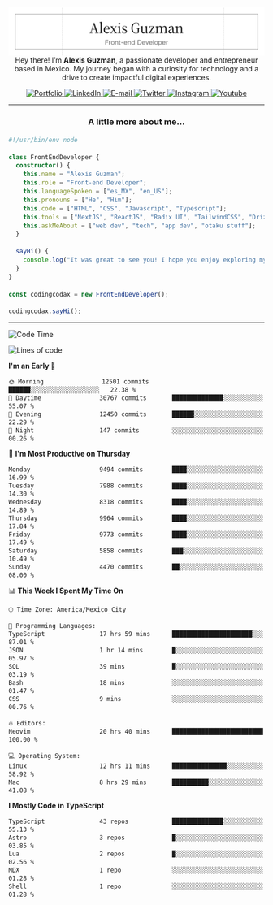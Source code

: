 <img align='right' src="./Banner.png" width="" />
<p align='center'>Hey there! I’m <strong>Alexis Guzman</strong>, a passionate developer and entrepreneur based in Mexico. My journey began with a curiosity for technology and a drive to create impactful digital experiences.</p>

<div align='center'>
  <a href='https://www.codingcodax.dev' target='_blank'>
    <img alt='Portfolio' src='https://img.shields.io/badge/Portfolio-black?logo=vercel&style=flat-square'>
  </a>
  <a href='https://linkedin.com/in/codingcodax' target='_blank'>
    <img alt='LinkedIn' src='https://img.shields.io/badge/LinkedIn-black?logo=LinkedIn&style=flat-square'>
  </a>
  <a href='mailto:hello@codingcodax.com' target='_blank'>
    <img alt='E-mail' src='https://img.shields.io/badge/Email-black?logo=Gmail&style=flat-square'>
  </a>
  <a href='https://x.com/codingcodax' target='_blank'>
    <img alt='Twitter' src='https://img.shields.io/badge/X-black?logo=X&style=flat-square'>
  </a>
  <a href='https://www.instagram.com/codingcodax' target='_blank'>
    <img alt='Instagram' src='https://img.shields.io/badge/Instagram-black?logo=Instagram&style=flat-square'>
  </a>
  <a href='https://www.youtube.com/@codingcodax' target='_blank'>
    <img alt='Youtube' src='https://img.shields.io/badge/YouTube-black?logo=Youtube&style=flat-square'>
  </a>
</div>


---

<h3 align='center'>A little more about me...</h3>

```typescript
#!/usr/bin/env node

class FrontEndDeveloper {
  constructor() {
    this.name = "Alexis Guzman";
    this.role = "Front-end Developer";
    this.languageSpoken = ["es_MX", "en_US"];
    this.pronouns = ["He", "Him"];
    this.code = ["HTML", "CSS", "Javascript", "Typescript"];
    this.tools = ["NextJS", "ReactJS", "Radix UI", "TailwindCSS", "Drizzle", "tRPC"];
    this.askMeAbout = ["web dev", "tech", "app dev", "otaku stuff"];
  }

  sayHi() {
    console.log("It was great to see you! I hope you enjoy exploring my work.");
  }
}

const codingcodax = new FrontEndDeveloper();

codingcodax.sayHi();
```

---

<!--START_SECTION:waka-->
![Code Time](http://img.shields.io/badge/Code%20Time-4%2C035%20hrs%2044%20mins-blue)

![Lines of code](https://img.shields.io/badge/From%20Hello%20World%20I%27ve%20Written-10.0%20million%20lines%20of%20code-blue)

**I'm an Early 🐤** 

```text
🌞 Morning                12501 commits       ██████░░░░░░░░░░░░░░░░░░░   22.38 % 
🌆 Daytime                30767 commits       ██████████████░░░░░░░░░░░   55.07 % 
🌃 Evening                12450 commits       ██████░░░░░░░░░░░░░░░░░░░   22.29 % 
🌙 Night                  147 commits         ░░░░░░░░░░░░░░░░░░░░░░░░░   00.26 % 
```
📅 **I'm Most Productive on Thursday** 

```text
Monday                   9494 commits        ████░░░░░░░░░░░░░░░░░░░░░   16.99 % 
Tuesday                  7988 commits        ████░░░░░░░░░░░░░░░░░░░░░   14.30 % 
Wednesday                8318 commits        ████░░░░░░░░░░░░░░░░░░░░░   14.89 % 
Thursday                 9964 commits        ████░░░░░░░░░░░░░░░░░░░░░   17.84 % 
Friday                   9773 commits        ████░░░░░░░░░░░░░░░░░░░░░   17.49 % 
Saturday                 5858 commits        ███░░░░░░░░░░░░░░░░░░░░░░   10.49 % 
Sunday                   4470 commits        ██░░░░░░░░░░░░░░░░░░░░░░░   08.00 % 
```


📊 **This Week I Spent My Time On** 

```text
🕑︎ Time Zone: America/Mexico_City

💬 Programming Languages: 
TypeScript               17 hrs 59 mins      ██████████████████████░░░   87.01 % 
JSON                     1 hr 14 mins        █░░░░░░░░░░░░░░░░░░░░░░░░   05.97 % 
SQL                      39 mins             █░░░░░░░░░░░░░░░░░░░░░░░░   03.19 % 
Bash                     18 mins             ░░░░░░░░░░░░░░░░░░░░░░░░░   01.47 % 
CSS                      9 mins              ░░░░░░░░░░░░░░░░░░░░░░░░░   00.76 % 

🔥 Editors: 
Neovim                   20 hrs 40 mins      █████████████████████████   100.00 % 

💻 Operating System: 
Linux                    12 hrs 11 mins      ███████████████░░░░░░░░░░   58.92 % 
Mac                      8 hrs 29 mins       ██████████░░░░░░░░░░░░░░░   41.08 % 
```

**I Mostly Code in TypeScript** 

```text
TypeScript               43 repos            ██████████████░░░░░░░░░░░   55.13 % 
Astro                    3 repos             █░░░░░░░░░░░░░░░░░░░░░░░░   03.85 % 
Lua                      2 repos             █░░░░░░░░░░░░░░░░░░░░░░░░   02.56 % 
MDX                      1 repo              ░░░░░░░░░░░░░░░░░░░░░░░░░   01.28 % 
Shell                    1 repo              ░░░░░░░░░░░░░░░░░░░░░░░░░   01.28 % 
```




<!--END_SECTION:waka-->
